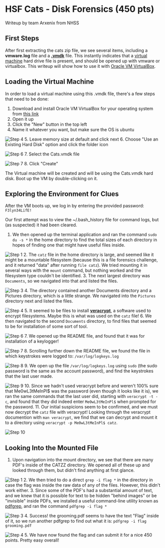 HSF Cats - Disk Forensics (450 pts)
==================================
Writeup by team Arxenix from NHSS

First Steps
-----------
After first extracting the cats zip file, we see several items, including a **vmware.log** file and a **[.vmdk](https://en.wikipedia.org/wiki/VMDK)** file. This instantly indicates that a [virtual machine](https://en.wikipedia.org/wiki/Virtual_machine) hard drive file is present, and should be opened up with vmware or virtualbox. This writeup will show how to use it with [Oracle VM VirtualBox](https://www.virtualbox.org/).

Loading the Virtual Machine
---------------------------
In order to load a virtual machine using this .vmdk file, there's a few steps that need to be done:

 1. Download and install Oracle VM VirtualBox for your operating system from [this link](https://www.virtualbox.org/wiki/Downloads)
 2. Open it up
 3. Click the "New" button in the top left
 4. Name it whatever you want, but make sure the OS is ubuntu

 ![Step 4](http://i.imgur.com/ssIc4P6.png?1)
 5. Leave memory size at default and click next
 6. Choose "Use an Existing Hard Disk" option and click the folder icon

 ![Step 6](http://i.imgur.com/pMaTOVU.png?1)
 7. Select the Cats.vmdk file

 ![Step 7](http://i.imgur.com/3VejKga.png?1)
 8. Click "Create"

The Virtual machine will be created and will be using the Cats.vmdk hard disk. Boot up the VM by double-clicking on it.

Exploring the Environment for Clues
-----------------------------------
After the VM boots up, we log in by entering the provided password: `F3lyn34LifE!`

Our first attempt was to view the ~/.bash_history file for command logs, but (as suspected) it had been cleared.

 1. We then opened up the terminal application and ran the command `sudo du -s *` in the home directory to find the total sizes of each directory in hopes of finding one that might have useful files inside.

 ![Step 1](http://i.imgur.com/6bSuraI.png?1)
 2. The `catz` file in the home directory is large, and seemed like it might be a mountable filesystem (because this is a file forensics challenge, and it returned "data" after running `file catz`). We tried mounting it in several ways with the `mount` command, but nothing worked and the filesystem type couldn't be identified.
 3. The next largest directory was `Documents`, so we navigated into that and listed the files.

 ![Step 3](http://i.imgur.com/Evc0BWC.png?1)
 4. The directory contained another Documents directory and a Pictures directory, which is a little strange. We navigated into the `Pictures` directory next and listed the files.

 ![Step 4](http://i.imgur.com/QlkWf72.png?1)
 5. It seemed to be files to install **[veracrypt](https://veracrypt.codeplex.com/)**, a software used to encrypt filesystems. Maybe this is what was used on the `catz` file!
 6. We then navigated to the second `Documents` directory, to find files that seemed to be for installation of some sort of tool.

 ![Step 6](http://i.imgur.com/lcKElxS.png?1)
 7. We opened up the README file, and found that it was for installation of a keylogger!

 ![Step 7](http://i.imgur.com/MOyBsLF.png?1)
 8. Scrolling further down the README file, we found the file in which keystrokes were logged to: `/var/log/logkeys.log`

 ![Step 8](http://i.imgur.com/tVRmcSE.png?1)
 9. We open up the file `/var/log/logkeys.log` using `sudo` (the sudo password is the same as the account password), and find the keystrokes that the last user made.

 ![Step 9](http://i.imgur.com/mtDx5IM.png?1)
 10. Since we hadn't used veracrypt before and weren't 100% sure that Me0wL3tMeInPl$ was the password (even though it looks like it is), we ran the same commands that the last user did, starting with `veracrypt -t -c`, and found that they did indeed enter `Me0wL3tMeInPl$` when prompted for the password.
 11. Our initial suspicions seem to be confirmed, and we must now decrypt the `catz` file with veracrypt! Looking through the veracrypt documention with `man veracrypt`, we find that we can decrypt and mount it to a directory using `veracrypt -p Me0wL3tMeInPl$ catz`.

 ![Step 10](http://i.imgur.com/Yr3spGf.png?1)

Looking Into the Mounted File
-----------------------------

 1. Upon navigation into the mount directory, we see that there are many PDF's inside of the CATZZ directory. We opened all of these up and looked through them, but didn't find anything at first glance.

 ![Step 1](http://i.imgur.com/ojpEltp.png)
 2. We then tried to do a direct `grep -i flag *` in the directory in case the flag was inside the raw data of any of the files. However, this didn't work either.
 3. Since some of the PDF's had a substantial amount of text, and we knew that it is possible for text to be hidden "behind images" or be "invisible" inside PDFs, we installed a useful command-line utility known as [pdfgrep](https://pdfgrep.org/), and ran the command `pdfgrep -i flag *`

 ![Step 3](http://i.imgur.com/suEIjNW.png?1)
 4. Success! the grooming.pdf seems to have the text "Flag" inside of it, so we run another pdfgrep to find out what it is: `pdfgrep -i flag grooming.pdf`

 ![Step 4](http://i.imgur.com/MovFj3g.png?1)
 5. We have now found the flag and can submit it for a nice 450 points. Pretty easy overall!
